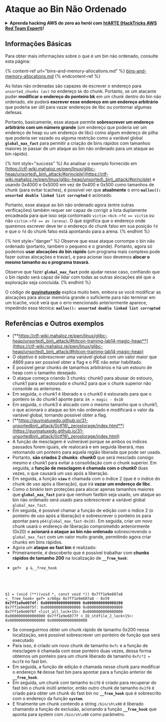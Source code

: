 # Ataque ao Bin Não Ordenado

<details>

<summary><strong>Aprenda hacking AWS do zero ao herói com</strong> <a href="https://training.hacktricks.xyz/courses/arte"><strong>htARTE (HackTricks AWS Red Team Expert)</strong></a><strong>!</strong></summary>

Outras maneiras de apoiar o HackTricks:

* Se você deseja ver sua **empresa anunciada no HackTricks** ou **baixar o HackTricks em PDF** Confira os [**PLANOS DE ASSINATURA**](https://github.com/sponsors/carlospolop)!
* Obtenha o [**swag oficial PEASS & HackTricks**](https://peass.creator-spring.com)
* Descubra [**A Família PEASS**](https://opensea.io/collection/the-peass-family), nossa coleção exclusiva de [**NFTs**](https://opensea.io/collection/the-peass-family)
* **Junte-se ao** 💬 [**grupo Discord**](https://discord.gg/hRep4RUj7f) ou ao [**grupo telegram**](https://t.me/peass) ou **siga-nos** no **Twitter** 🐦 [**@hacktricks\_live**](https://twitter.com/hacktricks\_live)**.**
* **Compartilhe seus truques de hacking enviando PRs para** [**HackTricks**](https://github.com/carlospolop/hacktricks) e [**HackTricks Cloud**](https://github.com/carlospolop/hacktricks-cloud) repositórios do github.

</details>

## Informações Básicas

Para obter mais informações sobre o que é um bin não ordenado, consulte esta página:

{% content-ref url="bins-and-memory-allocations.md" %}
[bins-and-memory-allocations.md](bins-and-memory-allocations.md)
{% endcontent-ref %}

As listas não ordenadas são capazes de escrever o endereço para `unsorted_chunks (av)` no endereço `bk` do chunk. Portanto, se um atacante puder **modificar o endereço do ponteiro bk** em um chunk dentro do bin não ordenado, ele poderá **escrever esse endereço em um endereço arbitrário** que poderia ser útil para vazar endereços de libc ou contornar algumas defesas.

Portanto, basicamente, esse ataque permite **sobrescrever um endereço arbitrário com um número grande** (um endereço que poderia ser um endereço de heap ou um endereço de libc) como algum endereço de pilha que poderia ser vazado ou alguma restrição como a variável global **`global_max_fast`** para permitir a criação de bins rápidos com tamanhos maiores (e passar de um ataque ao bin não ordenado para um ataque ao bin rápido).

{% hint style="success" %}
Ao analisar o exemplo fornecido em [https://ctf-wiki.mahaloz.re/pwn/linux/glibc-heap/unsorted\_bin\_attack/#principle](https://ctf-wiki.mahaloz.re/pwn/linux/glibc-heap/unsorted\_bin\_attack/#principle) e usando 0x4000 e 0x5000 em vez de 0x400 e 0x500 como tamanhos de chunk (para evitar tcaches), é possível ver que **atualmente** o erro **`malloc(): unsorted double linked list corrupted`** é acionado.

Portanto, esse ataque ao bin não ordenado agora (entre outras verificações) também requer ser capaz de corrigir a lista duplamente encadeada para que isso seja contornado `victim->bck->fd == victim` ou não `victim->fd == av (arena)`. O que significa que o endereço onde queremos escrever deve ter o endereço do chunk falso em sua posição `fd` e que o `fd` do chunk falso está apontando para a arena.
{% endhint %}

{% hint style="danger" %}
Observe que esse ataque corrompe o bin não ordenado (portanto, também o pequeno e o grande). Portanto, agora só podemos **usar alocações do bin rápido** (um programa mais complexo pode fazer outras alocações e travar), e para acionar isso devemos **alocar o mesmo tamanho ou o programa travará.**

Observe que fazer **`global_max_fast`** pode ajudar nesse caso, confiando que o bin rápido será capaz de lidar com todas as outras alocações até que a exploração seja concluída.
{% endhint %}

O código de [**guyinatuxedo**](https://guyinatuxedo.github.io/31-unsortedbin\_attack/unsorted\_explanation/index.html) explica muito bem, embora se você modificar as alocações para alocar memória grande o suficiente para não terminar em um tcache, você verá que o erro mencionado anteriormente aparece, impedindo essa técnica: **`malloc(): unsorted double linked list corrupted`**

## Referências e Outros exemplos

* [**https://ctf-wiki.mahaloz.re/pwn/linux/glibc-heap/unsorted\_bin\_attack/#hitcon-training-lab14-magic-heap**](https://ctf-wiki.mahaloz.re/pwn/linux/glibc-heap/unsorted\_bin\_attack/#hitcon-training-lab14-magic-heap)
* O objetivo é sobrescrever uma variável global com um valor maior que 4869 para ser possível obter a flag e o PIE não estar habilitado.
* É possível gerar chunks de tamanhos arbitrários e há um estouro de heap com o tamanho desejado.
* O ataque começa criando 3 chunks: chunk0 para abusar do estouro, chunk1 para ser estourado e chunk2 para que o chunk superior não consolide os anteriores.
* Em seguida, o chunk1 é liberado e o chunk0 é estourado para que o ponteiro `bk` do chunk1 aponte para: `bk = magic - 0x10`
* Em seguida, o chunk3 é alocado com o mesmo tamanho que o chunk1, o que acionará o ataque ao bin não ordenado e modificará o valor da variável global, tornando possível obter a flag.
* [**https://guyinatuxedo.github.io/31-unsortedbin\_attack/0ctf16\_zerostorage/index.html**](https://guyinatuxedo.github.io/31-unsortedbin\_attack/0ctf16\_zerostorage/index.html)
* A função de mesclagem é vulnerável porque se ambos os índices passados forem iguais, ele realocará e em seguida liberará, mas retornando um ponteiro para aquela região liberada que pode ser usada.
* Portanto, **são criados 2 chunks**: **chunk0** que será mesclado consigo mesmo e chunk1 para evitar a consolidação com o chunk superior. Em seguida, a **função de mesclagem é chamada com o chunk0** duas vezes, o que causará um uso após a liberação.
* Em seguida, a função **`view`** é chamada com o índice 2 (que é o índice do chunk de uso após a liberação), que irá **vazar um endereço de libc**.
* Como o binário tem proteções para alocar apenas tamanhos maiores que **`global_max_fast`** para que nenhum fastbin seja usado, um ataque ao bin não ordenado será usado para sobrescrever a variável global `global_max_fast`.
* Em seguida, é possível chamar a função de edição com o índice 2 (o ponteiro de uso após a liberação) e sobrescrever o ponteiro `bk` para apontar para `p64(global_max_fast-0x10)`. Em seguida, criar um novo chunk usará o endereço de liberação comprometido anteriormente (0x20) e **acionará o ataque ao bin não ordenado** sobrescrevendo o `global_max_fast` com um valor muito grande, permitindo agora criar chunks em bins rápidos.
* Agora um **ataque ao fast bin** é realizado:
* Primeiramente, é descoberto que é possível trabalhar com **chunks rápidos de tamanho 200** na localização de **`__free_hook`**:
* <pre class="language-c"><code class="lang-c">gef➤  p &#x26;__free_hook
$1 = (void (**)(void *, const void *)) 0x7ff1e9e607a8 &#x3C;__free_hook>
gef➤  x/60gx 0x7ff1e9e607a8 - 0x59
<strong>0x7ff1e9e6074f: 0x0000000000000000      0x0000000000000200
</strong>0x7ff1e9e6075f: 0x0000000000000000      0x0000000000000000
0x7ff1e9e6076f &#x3C;list_all_lock+15>:      0x0000000000000000      0x0000000000000000
0x7ff1e9e6077f &#x3C;_IO_stdfile_2_lock+15>: 0x0000000000000000      0x0000000000000000
</code></pre>
* Se conseguirmos obter um chunk rápido de tamanho 0x200 nessa localização, será possível sobrescrever um ponteiro de função que será executado
* Para isso, é criado um novo chunk de tamanho `0xfc` e a função de mesclagem é chamada com esse ponteiro duas vezes, dessa forma obtemos um ponteiro para um chunk liberado de tamanho `0xfc*2 = 0x1f8` no fast bin.
* Em seguida, a função de edição é chamada nesse chunk para modificar o endereço **`fd`** desse fast bin para apontar para a função anterior de **`__free_hook`**.
* Em seguida, um chunk com tamanho `0x1f8` é criado para recuperar do fast bin o chunk inútil anterior, então outro chunk de tamanho `0x1f8` é criado para obter um chunk do fast bin no **`__free_hook`** que é sobrescrito com o endereço da função **`system`**.
* E finalmente um chunk contendo a string `/bin/sh\x00` é liberado chamando a função de exclusão, acionando a função **`__free_hook`** que aponta para system com `/bin/sh\x00` como parâmetro.
